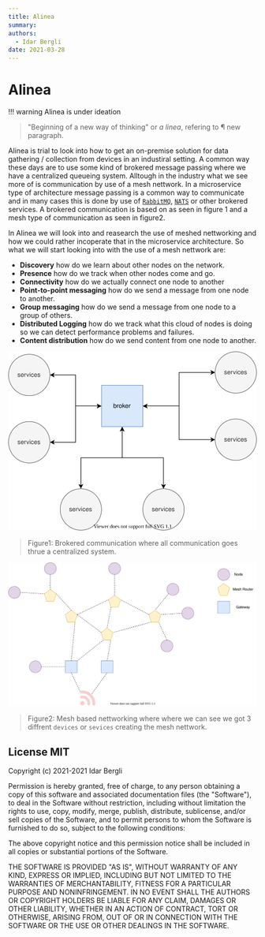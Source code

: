 ```yaml
---
title: Alinea
summary:
authors:
  - Idar Bergli
date: 2021-03-28
---
```


# Alinea

!!! warning
    Alinea is under ideation


> "Beginning of a new way of thinking" or _a linea_, refering to &para; new paragraph.

Alinea is trial to look into how to get an on-premise solution for data gathering / collection from devices in an industiral setting. A common way these days are to use some kind of brokered message passing where we have a centralized queueing system. Alltough in the industry what we see more of is communication by use of a mesh nettwork. In a microservice type of architecture message passing is a common way to communicate and in many cases this is done by use of [`RabbitMQ`](https://www.rabbitmq.com/), [`NATS`](https://nats.io/) or other brokered services. A brokered communication is based on as seen in figure 1 and a mesh type of communication as seen in figure2.

In Alinea we will look into and reasearch the use of meshed nettworking and how we could rather incoperate that in the microservice architecture. So what we will start looking into with the use of a mesh nettwork are:

- **Discovery** how do we learn about other nodes on the network.
- **Presence** how do we track when other nodes come and go.
- **Connectivity** how do we actually connect one node to another
- **Point-to-point messaging** how do we send a message from one node to another.
- **Group messaging** how do we send a message from one node to a group of others.
- **Distributed Logging** how do we track what this cloud of nodes is doing so we can detect performance problems and failures.
- **Content distribution** how do we send content from one node to another.

![brokered](diagrams/communication-brokered.svg)

> Figure1: Brokered communication where all communication goes thrue a centralized system.

![brokered](diagrams/communication-mesh.svg)

> Figure2: Mesh based nettworking where where we can see we got 3 diffrent `devices` or `sevices` creating the mesh nettwork.
## License MIT

Copyright (c) 2021-2021 Idar Bergli

Permission is hereby granted, free of charge, to any person obtaining
a copy of this software and associated documentation files (the
"Software"), to deal in the Software without restriction, including
without limitation the rights to use, copy, modify, merge, publish,
distribute, sublicense, and/or sell copies of the Software, and to
permit persons to whom the Software is furnished to do so, subject to
the following conditions:

The above copyright notice and this permission notice shall be
included in all copies or substantial portions of the Software.

THE SOFTWARE IS PROVIDED "AS IS", WITHOUT WARRANTY OF ANY KIND,
EXPRESS OR IMPLIED, INCLUDING BUT NOT LIMITED TO THE WARRANTIES OF
MERCHANTABILITY, FITNESS FOR A PARTICULAR PURPOSE AND
NONINFRINGEMENT. IN NO EVENT SHALL THE AUTHORS OR COPYRIGHT HOLDERS BE
LIABLE FOR ANY CLAIM, DAMAGES OR OTHER LIABILITY, WHETHER IN AN ACTION
OF CONTRACT, TORT OR OTHERWISE, ARISING FROM, OUT OF OR IN CONNECTION
WITH THE SOFTWARE OR THE USE OR OTHER DEALINGS IN THE SOFTWARE.

